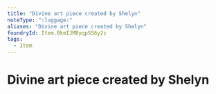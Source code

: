 ```yaml
---
title: "Divine art piece created by Shelyn"
noteType: ":luggage:"
aliases: "Divine art piece created by Shelyn"
foundryId: Item.BkmIJMByqpSS6y2z
tags:
  - Item
---
```


# Divine art piece created by Shelyn
